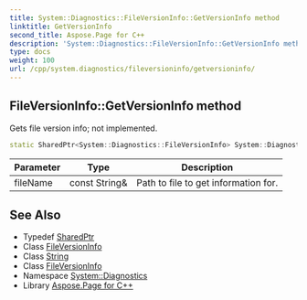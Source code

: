```yaml
---
title: System::Diagnostics::FileVersionInfo::GetVersionInfo method
linktitle: GetVersionInfo
second_title: Aspose.Page for C++
description: 'System::Diagnostics::FileVersionInfo::GetVersionInfo method. Gets file version info; not implemented in C++.'
type: docs
weight: 100
url: /cpp/system.diagnostics/fileversioninfo/getversioninfo/
---
```

## FileVersionInfo::GetVersionInfo method


Gets file version info; not implemented.

```cpp
static SharedPtr<System::Diagnostics::FileVersionInfo> System::Diagnostics::FileVersionInfo::GetVersionInfo(const String &fileName)
```


| Parameter | Type | Description |
| --- | --- | --- |
| fileName | const String\& | Path to file to get information for. |

## See Also

* Typedef [SharedPtr](../../../system/sharedptr/)
* Class [FileVersionInfo](../)
* Class [String](../../../system/string/)
* Class [FileVersionInfo](../)
* Namespace [System::Diagnostics](../../)
* Library [Aspose.Page for C++](../../../)
